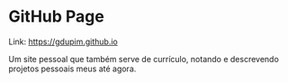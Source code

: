 # GitHub Page

Link: <https://gdupim.github.io>

Um site pessoal que também serve de currículo, notando e descrevendo projetos pessoais meus até agora.
